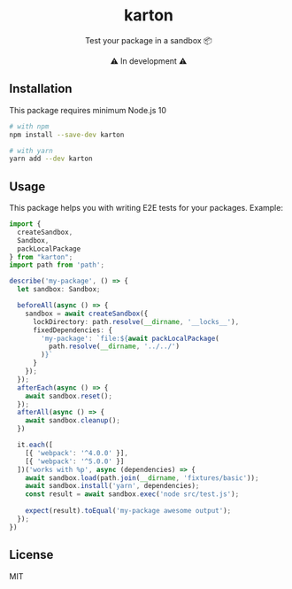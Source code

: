 <div align="center">

<h1>karton </h1>
<p>Test your package in a sandbox 📦</p>
<p>⚠️ In development ⚠️</p>

</div>

## Installation

This package requires minimum Node.js 10

```sh
# with npm
npm install --save-dev karton

# with yarn
yarn add --dev karton
```

## Usage

This package helps you with writing E2E tests for your packages.
Example:

```typescript
import { 
  createSandbox,
  Sandbox, 
  packLocalPackage
} from "karton";
import path from 'path';

describe('my-package', () => {
  let sandbox: Sandbox;

  beforeAll(async () => {
    sandbox = await createSandbox({
      lockDirectory: path.resolve(__dirname, '__locks__'),
      fixedDependencies: {
        'my-package': `file:${await packLocalPackage(
          path.resolve(__dirname, '../../')
        )}`
      }
    });
  });
  afterEach(async () => {
    await sandbox.reset();
  });
  afterAll(async () => {
    await sandbox.cleanup();
  })

  it.each([
    [{ 'webpack': '^4.0.0' }],
    [{ 'webpack': '^5.0.0' }]
  ])('works with %p', async (dependencies) => {
    await sandbox.load(path.join(__dirname, 'fixtures/basic'));
    await sandbox.install('yarn', dependencies);
    const result = await sandbox.exec('node src/test.js');
    
    expect(result).toEqual('my-package awesome output');
  });
})
```

## License
MIT

